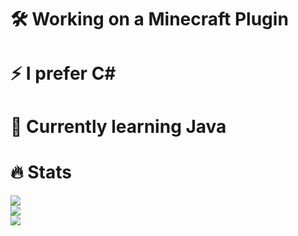 # 🛠️ Working on a Minecraft Plugin

# ⚡ I prefer C#

# 🌱 Currently learning Java

# 🔥 Stats

![](https://github-readme-stats.vercel.app/api?username=Sv3ks&theme=dark&hide_border=true&include_all_commits=true&count_private=true)<br/>
![](https://github-readme-streak-stats.herokuapp.com/?user=Sv3ks&theme=dark&hide_border=true)<br/>
![](https://github-readme-stats.vercel.app/api/top-langs/?username=Sv3ks&theme=dark&hide_border=true&include_all_commits=true&count_private=true&layout=compact)
